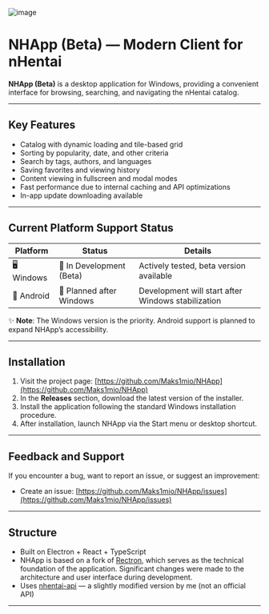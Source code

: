 ![image](https://github.com/user-attachments/assets/4e44b0ad-5aee-4d65-b965-00507798acef)

# NHApp (Beta) — Modern Client for nHentai

**NHApp (Beta)** is a desktop application for Windows, providing a convenient interface for browsing, searching, and navigating the nHentai catalog.

---

## Key Features

* Catalog with dynamic loading and tile-based grid
* Sorting by popularity, date, and other criteria
* Search by tags, authors, and languages
* Saving favorites and viewing history
* Content viewing in fullscreen and modal modes
* Fast performance due to internal caching and API optimizations
* In-app update downloading available

---

## Current Platform Support Status

| Platform   | Status                     | Details                                  |
|------------|----------------------------|------------------------------------------|
| 🖥️ Windows | 🚧 In Development (Beta)  | Actively tested, beta version available  |
| 📱 Android | 📅 Planned after Windows  | Development will start after Windows stabilization |

✨ **Note**: The Windows version is the priority. Android support is planned to expand NHApp’s accessibility.

---

## Installation

1. Visit the project page: [https://github.com/Maks1mio/NHApp](https://github.com/Maks1mio/NHApp)
2. In the **Releases** section, download the latest version of the installer.
3. Install the application following the standard Windows installation procedure.
4. After installation, launch NHApp via the Start menu or desktop shortcut.

---

## Feedback and Support

If you encounter a bug, want to report an issue, or suggest an improvement:

* Create an issue: [https://github.com/Maks1mio/NHApp/issues](https://github.com/Maks1mio/NHApp/issues)

---

## Structure

* Built on Electron + React + TypeScript
* NHApp is based on a fork of [Rectron](https://github.com/Maks1mio/Rectron), which serves as the technical foundation of the application. Significant changes were made to the architecture and user interface during development.
* Uses [nhentai-api](https://github.com/Zekfad/nhentai-api) — a slightly modified version by me (not an official API)

---
